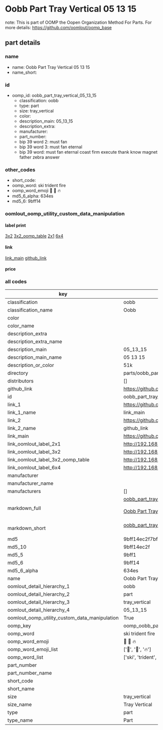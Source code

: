 # Oobb Part Tray Vertical 05 13 15  

note: This is part of OOMP the Oopen Organization Method For Parts. For more details: https://github.com/oomlout/oomp_base

##  part details





### name
* name: Oobb Part Tray Vertical 05 13 15
* name_short: 
### id
* oomp_id: oobb_part_tray_vertical_05_13_15
  * classification: oobb
  * type: part
  * size: tray_vertical
  * color: 
  * description_main: 05_13_15
  * description_extra: 
  * manufacturer: 
  * part_number: 
  * bip 39 word 2: must fan
  * bip 39 word 3: must fan eternal
  * bip 39 word: must fan eternal coast firm execute thank know magnet father zebra answer

### other_codes
* short_code: 
* oomp_word: ski trident fire
* oomp_word_emoji :ski: :trident: :fire:
* md5_6_alpha: 634es
* md5_6: 9bff14






### oomlout_oomp_utility_custom_data_manipulation
#### label print
[3x2](http://192.168.1.245:1112/?label=oomp%20634es)
[3x2_oomp_table](http://192.168.1.107:1112/?label=oomp%20634es)
[2x1](http://192.168.1.242:1112/?label=oomp%20634es)
[6x4](http://192.168.1.55:1112/?label=oomp%20634es)    

#### link

[link_main](https://github.com/oomlout/oomlout_oomp_current_version_messy/tree/main/parts/oobb_part_tray_vertical_05_13_15) [github_link](https://github.com/oomlout/oomlout_oomp_part_src/tree/main/parts/oobb_part_tray_vertical_05_13_15)                             

#### price







### all codes 
| key | value |  
| --- | --- |  
| classification | oobb |  
| classification_name | Oobb |  
| color |  |  
| color_name |  |  
| description_extra |  |  
| description_extra_name |  |  
| description_main | 05_13_15 |  
| description_main_name | 05 13 15 |  
| description_or_color | 51k |  
| directory | parts/oobb_part_tray_vertical_05_13_15 |  
| distributors | [] |  
| github_link | https://github.com/oomlout/oomlout_oomp_part_src/tree/main/parts/oobb_part_tray_vertical_05_13_15 |  
| id | oobb_part_tray_vertical_05_13_15 |  
| link_1 | https://github.com/oomlout/oomlout_oomp_current_version_messy/tree/main/parts/oobb_part_tray_vertical_05_13_15 |  
| link_1_name | link_main |  
| link_2 | https://github.com/oomlout/oomlout_oomp_part_src/tree/main/parts/oobb_part_tray_vertical_05_13_15 |  
| link_2_name | github_link |  
| link_main | https://github.com/oomlout/oomlout_oomp_current_version_messy/tree/main/parts/oobb_part_tray_vertical_05_13_15 |  
| link_oomlout_label_2x1 | http://192.168.1.242:1112/?label=oomp%20634es |  
| link_oomlout_label_3x2 | http://192.168.1.245:1112/?label=oomp%20634es |  
| link_oomlout_label_3x2_oomp_table | http://192.168.1.107:1112/?label=oomp%20634es |  
| link_oomlout_label_6x4 | http://192.168.1.55:1112/?label=oomp%20634es |  
| manufacturer |  |  
| manufacturer_name |  |  
| manufacturers | [] |  
| markdown_full | [oobb_part_tray_vertical_05_13_15](https://github.com/oomlout/oomlout_oomp_current_version_messy/tree/main/parts/oobb_part_tray_vertical_05_13_15)<br>[](https://github.com/oomlout/oomlout_oomp_current_version_messy/tree/main/parts/oobb_part_tray_vertical_05_13_15)<br>[Oobb Part Tray Vertical 05 13 15](https://github.com/oomlout/oomlout_oomp_current_version_messy/tree/main/parts/oobb_part_tray_vertical_05_13_15)<br><br> |  
| markdown_short | [oobb_part_tray_vertical_05_13_15](https://github.com/oomlout/oomlout_oomp_current_version_messy/tree/main/parts/oobb_part_tray_vertical_05_13_15)<br><br> |  
| md5 | 9bff14ec2f7bfbf93caba2cc9b14b490 |  
| md5_10 | 9bff14ec2f |  
| md5_5 | 9bff1 |  
| md5_6 | 9bff14 |  
| md5_6_alpha | 634es |  
| name | Oobb Part Tray Vertical 05 13 15 |  
| oomlout_detail_hierarchy_1 | oobb |  
| oomlout_detail_hierarchy_2 | part |  
| oomlout_detail_hierarchy_3 | tray_vertical |  
| oomlout_detail_hierarchy_4 | 05_13_15 |  
| oomlout_oomp_utility_custom_data_manipulation | True |  
| oomp_key | oomp_oobb_part_tray_vertical_05_13_15 |  
| oomp_word | ski trident fire |  
| oomp_word_emoji | :ski: :trident: :fire: |  
| oomp_word_emoji_list | [':ski:', ':trident:', ':fire:'] |  
| oomp_word_list | ['ski', 'trident', 'fire'] |  
| part_number |  |  
| part_number_name |  |  
| short_code |  |  
| short_name |  |  
| size | tray_vertical |  
| size_name | Tray Vertical |  
| type | part |  
| type_name | Part |  
